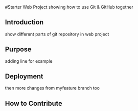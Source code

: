 #Starter Web Project
showing how to use Git & GitHub together
## Introduction
show different parts of git repository in web project
## Purpose
adding line for example
## Deployment
then more changes from myfeature branch too
## How to Contribute
